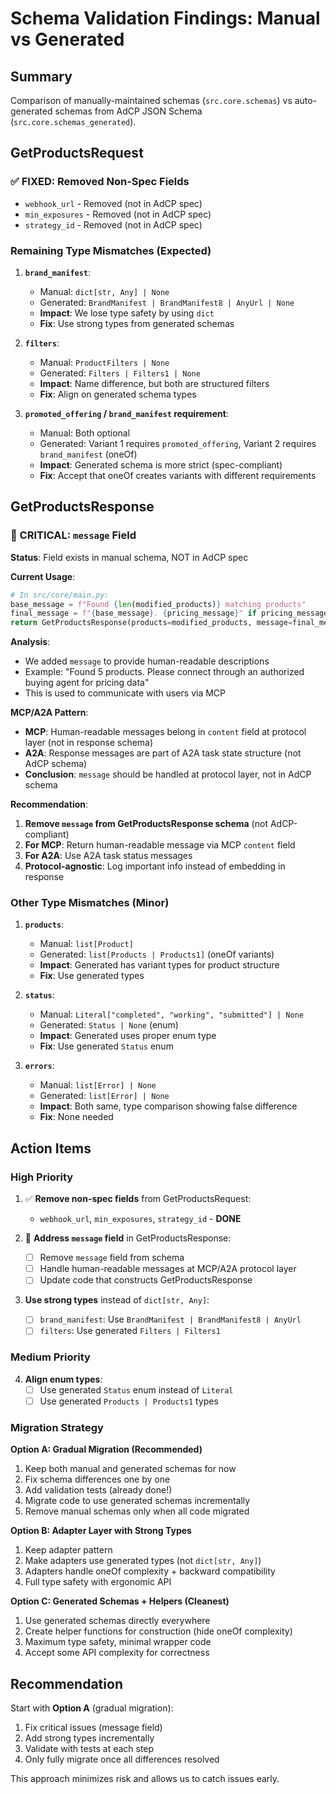 # Schema Validation Findings: Manual vs Generated

## Summary

Comparison of manually-maintained schemas (`src.core.schemas`) vs auto-generated schemas from AdCP JSON Schema (`src.core.schemas_generated`).

## GetProductsRequest

### ✅ FIXED: Removed Non-Spec Fields
- `webhook_url` - Removed (not in AdCP spec)
- `min_exposures` - Removed (not in AdCP spec)
- `strategy_id` - Removed (not in AdCP spec)

### Remaining Type Mismatches (Expected)

1. **`brand_manifest`**:
   - Manual: `dict[str, Any] | None`
   - Generated: `BrandManifest | BrandManifest8 | AnyUrl | None`
   - **Impact**: We lose type safety by using `dict`
   - **Fix**: Use strong types from generated schemas

2. **`filters`**:
   - Manual: `ProductFilters | None`
   - Generated: `Filters | Filters1 | None`
   - **Impact**: Name difference, but both are structured filters
   - **Fix**: Align on generated schema types

3. **`promoted_offering` / `brand_manifest` requirement**:
   - Manual: Both optional
   - Generated: Variant 1 requires `promoted_offering`, Variant 2 requires `brand_manifest` (oneOf)
   - **Impact**: Generated schema is more strict (spec-compliant)
   - **Fix**: Accept that oneOf creates variants with different requirements

## GetProductsResponse

### 🚨 CRITICAL: `message` Field

**Status**: Field exists in manual schema, NOT in AdCP spec

**Current Usage**:
```python
# In src/core/main.py:
base_message = f"Found {len(modified_products)} matching products"
final_message = f"{base_message}. {pricing_message}" if pricing_message else base_message
return GetProductsResponse(products=modified_products, message=final_message, status=status)
```

**Analysis**:
- We added `message` to provide human-readable descriptions
- Example: "Found 5 products. Please connect through an authorized buying agent for pricing data"
- This is used to communicate with users via MCP

**MCP/A2A Pattern**:
- **MCP**: Human-readable messages belong in `content` field at protocol layer (not in response schema)
- **A2A**: Response messages are part of A2A task state structure (not AdCP schema)
- **Conclusion**: `message` should be handled at protocol layer, not in AdCP schema

**Recommendation**:
1. **Remove `message` from GetProductsResponse schema** (not AdCP-compliant)
2. **For MCP**: Return human-readable message via MCP `content` field
3. **For A2A**: Use A2A task status messages
4. **Protocol-agnostic**: Log important info instead of embedding in response

### Other Type Mismatches (Minor)

1. **`products`**:
   - Manual: `list[Product]`
   - Generated: `list[Products | Products1]` (oneOf variants)
   - **Impact**: Generated has variant types for product structure
   - **Fix**: Use generated types

2. **`status`**:
   - Manual: `Literal["completed", "working", "submitted"] | None`
   - Generated: `Status | None` (enum)
   - **Impact**: Generated uses proper enum type
   - **Fix**: Use generated `Status` enum

3. **`errors`**:
   - Manual: `list[Error] | None`
   - Generated: `list[Error] | None`
   - **Impact**: Both same, type comparison showing false difference
   - **Fix**: None needed

## Action Items

### High Priority

1. ✅ **Remove non-spec fields** from GetProductsRequest:
   - `webhook_url`, `min_exposures`, `strategy_id` - **DONE**

2. 🚨 **Address `message` field** in GetProductsResponse:
   - [ ] Remove `message` field from schema
   - [ ] Handle human-readable messages at MCP/A2A protocol layer
   - [ ] Update code that constructs GetProductsResponse

3. **Use strong types** instead of `dict[str, Any]`:
   - [ ] `brand_manifest`: Use `BrandManifest | BrandManifest8 | AnyUrl`
   - [ ] `filters`: Use generated `Filters | Filters1`

### Medium Priority

4. **Align enum types**:
   - [ ] Use generated `Status` enum instead of `Literal`
   - [ ] Use generated `Products | Products1` types

### Migration Strategy

**Option A: Gradual Migration (Recommended)**
1. Keep both manual and generated schemas for now
2. Fix schema differences one by one
3. Add validation tests (already done!)
4. Migrate code to use generated schemas incrementally
5. Remove manual schemas only when all code migrated

**Option B: Adapter Layer with Strong Types**
1. Keep adapter pattern
2. Make adapters use generated types (not `dict[str, Any]`)
3. Adapters handle oneOf complexity + backward compatibility
4. Full type safety with ergonomic API

**Option C: Generated Schemas + Helpers (Cleanest)**
1. Use generated schemas directly everywhere
2. Create helper functions for construction (hide oneOf complexity)
3. Maximum type safety, minimal wrapper code
4. Accept some API complexity for correctness

## Recommendation

Start with **Option A** (gradual migration):
1. Fix critical issues (message field)
2. Add strong types incrementally
3. Validate with tests at each step
4. Only fully migrate once all differences resolved

This approach minimizes risk and allows us to catch issues early.
